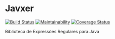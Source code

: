 # Javxer
[![Build Status](https://travis-ci.org/devxers/javxer.svg?branch=development)](https://travis-ci.org/devxers/javxer) [![Maintainability](https://api.codeclimate.com/v1/badges/69ec968e864992eb3f1b/maintainability)](https://codeclimate.com/repos/5a4038d0e1436e027b0016c1/maintainability) [![Coverage Status](https://coveralls.io/repos/github/devxers/javxer/badge.svg?branch=master)](https://coveralls.io/github/devxers/javxer?branch=master)

Biblioteca de Expressões Regulares para Java
